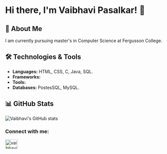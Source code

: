 # Hi there, I'm Vaibhavi Pasalkar! 👋

## 🚀 About Me

I am currently pursuing master's in Computer Science at Fergusson College.



## 🛠️ Technologies & Tools

- **Languages:** HTML, CSS, C, Java, SQL.
- **Frameworks:**
- **Tools:**
- **Databases:** PostesSQL, MySQL.

## 📊 GitHub Stats

![Vaibhavi's GitHub stats](https://github-readme-stats.vercel.app/api?username=pasalkarvaibhavi&show_icons=true&theme=light)




<h3 align="left">Connect with me:</h3>
<p align="left">
<a href="https://www.linkedin.com/in/vaibhavi-pasalkar-0664a2319/" target="blank"><img align="center" src="https://raw.githubusercontent.com/rahuldkjain/github-profile-readme-generator/master/src/images/icons/Social/linked-in-alt.svg" alt="vaibhavi pasalkar" height="30" width="40" /></a>
</p>


